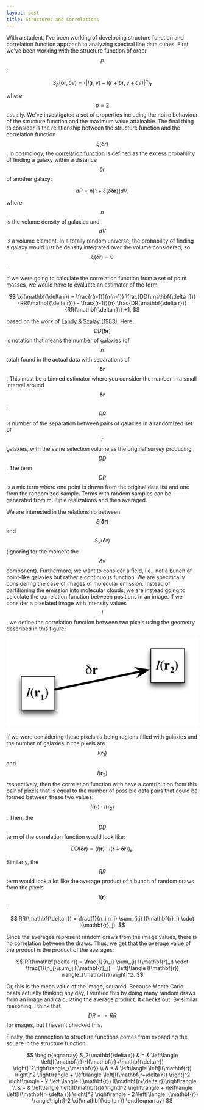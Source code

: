 ```yaml
---
layout: post
title: Structures and Correlations
---
```


With a student, I've been working of developing structure function and correlation function approach to analyzing spectral line data cubes.  First, we've been working with the structure function of order $$p$$:

$$
S_p(\mathbf{\delta r},\delta v) = \left\langle \left|I(\mathbf{r},v)-I(\mathbf{r}+\mathbf{\delta r},v+\delta v) \right|^p\right\rangle_{\mathbf{r}}
$$

where $$p=2$$ usually.  We've investigated a set of properties including the noise behaviour of the structure function and the maximum value attainable.  The final thing to consider is the relationship between the structure function and the correlation function $$\xi(\delta r)$$.  In cosmology, the [correlation function](https://ned.ipac.caltech.edu/level5/March04/Jones/Jones5_2.html) is defined as the excess probability of finding a galaxy within a distance $$\delta \mathbf{r}$$ of another galaxy:

$$
dP = n \left[ 1+\xi(\delta \mathbf{\delta r}) \right] dV,
$$  

where $$n$$ is the volume density of galaxies and $$dV$$ is a volume element.  In a totally random universe, the probability of finding a galaxy would just be density integrated over the volume considered, so $$\xi(\delta r)=0$$.

If we were going to calculate the correlation function from a set of point masses, we would have to evaluate an estimator of the form 

$$
\xi(\mathbf{\delta r}) = \frac{r(r-1)}{n(n-1)} \frac{DD(\mathbf{\delta r})}{RR(\mathbf{\delta r})} - \frac{(r-1)}{n} \frac{DR(\mathbf{\delta r})}{RR(\mathbf{\delta r})} +1,
$$

based on the work of [Landy & Szalay (1983)](http://adsabs.harvard.edu/abs/1993ApJ...412...64L).  Here, $$DD(\mathbf{\delta r})$$ is notation that means the number of galaxies (of $$n$$ total) found in the actual data with separations of $$\mathbf{\delta r}$$.  This must be a binned estimator where you consider the number in a small interval around $$\mathbf{\delta r}$$.  $$RR$$ is number of the separation between pairs of galaxies in a randomized set of $$r$$ galaxies, with the same selection volume as the original survey producing $$DD$$.  The term $$DR$$ is a mix term where one point is drawn from the original data list and one from the randomized sample.  Terms with random samples can be generated from multiple realizations and then averaged.

We are interested in the relationship between $$\xi(\mathbf{\delta r})$$ and $$S_2(\mathbf{\delta r})$$ (ignoring for the moment the $$\delta v$$ component).  Furthermore, we want to consider a field, i.e., not a bunch of point-like galaxies but rather a continuous function.  We are specifically considering the case of images of molecular emission.  Instead of partitioning the emission into molecular clouds, we are instead going to calculate the correlation function between positions in an image. If we consider a pixelated image with intensity values $$I$$, we define the correlation function between two pixels using the geometry described in this figure:

![Correlation Function](/images/CorrelationFunc.png)

If we were considering these pixels as being regions filled with galaxies and the number of galaxies in the pixels are $$I(\mathbf{r}_1)$$ and $$I(\mathbf{r}_2)$$ respectively, then the correlation function with have a contribution from this pair of pixels that is equal to the number of possible data pairs that could be formed between these two values: $$I(\mathbf{r}_1) \cdot I(\mathbf{r}_2)$$.  Then, the $$DD$$ term of the correlation function would look like:

$$
DD(\mathbf{\delta r}) = \langle I(\mathbf{r}) \cdot I(\mathbf{r+\delta r}) \rangle_{\mathbf{r}}.
$$

Similarly, the $$RR$$ term would look a lot like the average product of a bunch of random draws from the pixels $$I(\mathbf{r})$$.

$$
RR(\mathbf{\delta r}) = \frac{1}{n_i n_j} \sum_{i,j} I(\mathbf{r}_i) \cdot I(\mathbf{r}_j).
$$

Since the averages represent random draws from the image values, there is no correlation between the draws.  Thus, we get that the average value of the product is the product of the averages:

$$
RR(\mathbf{\delta r}) = \frac{1}{n_i} \sum_{i} I(\mathbf{r}_i) \cdot \frac{1}{n_j}\sum_j I(\mathbf{r}_j) = \left[\langle I(\mathbf{r}) \rangle_{\mathbf{r}}\right]^2.
$$

Or, this is the mean value of the image, squared.  Because Monte Carlo beats actually thinking any day, I verified this by doing many random draws from an image and calculating the average product.  It checks out.  By similar reasoning, I think that $$DR==RR$$ for images, but I haven't checked this.

Finally, the connection to structure functions comes from expanding the square in the structure function:

$$
\begin{eqnarray}
S_2(\mathbf{\delta r}) & = & \left\langle \left[I(\mathbf{r})-I(\mathbf{r}+\mathbf{\delta r}) \right]^2\right\rangle_{\mathbf{r}} \\
& = &  \left\langle \left[I(\mathbf{r}) \right]^2 \right\rangle + \left\langle \left[I(\mathbf{r+\delta r}) \right]^2 \right\rangle - 2 \left \langle I(\mathbf{r}) I(\mathbf{r+\delta r})\right\rangle \\
& = &  \left\langle \left[I(\mathbf{r}) \right]^2 \right\rangle + \left\langle \left[I(\mathbf{r+\delta r}) \right]^2 \right\rangle - 2  \left[\langle I(\mathbf{r}) \rangle\right]^2 \xi(\mathbf{\delta r})
\end{eqnarray}
$$